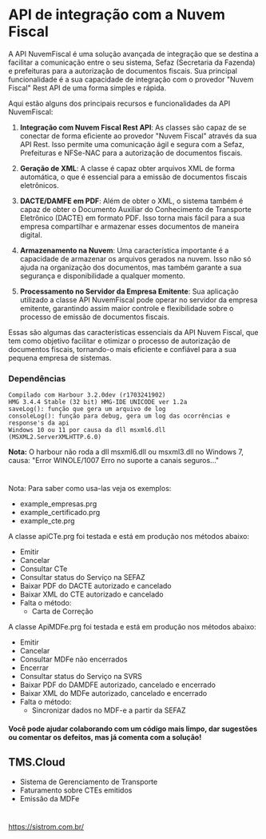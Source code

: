 # API de integração com a Nuvem Fiscal
A API NuvemFiscal é uma solução avançada de integração que se destina a facilitar a comunicação entre o seu sistema, Sefaz (Secretaria da Fazenda) e prefeituras para a autorização de documentos fiscais. Sua principal funcionalidade é a sua capacidade de integração com o provedor "Nuvem Fiscal" Rest API de uma forma simples e rápida.

Aqui estão alguns dos principais recursos e funcionalidades da API NuvemFiscal:

1. **Integração com Nuvem Fiscal Rest API**: As classes são capaz de se conectar de forma eficiente ao provedor "Nuvem Fiscal" através da sua API Rest. Isso permite uma comunicação ágil e segura com a Sefaz, Prefeituras e NFSe-NAC para a autorização de documentos fiscais.

2. **Geração de XML**: A classe é capaz obter arquivos XML de forma automática, o que é essencial para a emissão de documentos fiscais eletrônicos.

3. **DACTE/DAMFE em PDF**: Além de obter o XML, o sistema também é capaz de obter o Documento Auxiliar do Conhecimento de Transporte Eletrônico (DACTE) em formato PDF. Isso torna mais fácil para a sua empresa compartilhar e armazenar esses documentos de maneira digital.

4. **Armazenamento na Nuvem**: Uma característica importante é a capacidade de armazenar os arquivos gerados na nuvem. Isso não só ajuda na organização dos documentos, mas também garante a sua segurança e disponibilidade a qualquer momento.

5. **Processamento no Servidor da Empresa Emitente**: Sua aplicação utilizado a classe API NuvemFiscal pode operar no servidor da empresa emitente, garantindo assim maior controle e flexibilidade sobre o processo de emissão de documentos fiscais.

Essas são algumas das características essenciais da API Nuvem Fiscal, que tem como objetivo facilitar e otimizar o processo de autorização de documentos fiscais, tornando-o mais eficiente e confiável para a sua pequena empresa de sistemas.

### Dependências
    Compilado com Harbour 3.2.0dev (r1703241902)
    HMG 3.4.4 Stable (32 bit) HMG-IDE UNICODE ver 1.2a
    saveLog(): função que gera um arquivo de log
    consoleLog(): função para debug, gera um log das ocorrências e response's da api
    Windows 10 ou 11 por causa da dll msxml6.dll (MSXML2.ServerXMLHTTP.6.0)
**Nota:**
O harbour não roda a dll msxml6.dll ou msxml3.dll no Windows 7, causa:
"Error WINOLE/1007 Erro no suporte a canais seguros..."

#
Nota: Para saber como usa-las veja os exemplos:
* example_empresas.prg
* example_certificado.prg
* example_cte.prg

A classe apiCTe.prg foi testada e está em produção nos métodos abaixo:<br>
- Emitir
- Cancelar
- Consultar CTe
- Consultar status do Serviço na SEFAZ
- Baixar PDF do DACTE autorizado e cancelado
- Baixar XML do CTE autorizado e cancelado
- Falta o método:
    - Carta de Correção

A classe ApiMDFe.prg foi testada e está em produção nos métodos abaixo:
- Emitir
- Cancelar
- Consultar MDFe não encerrados
- Encerrar
- Consultar status do Serviço na SVRS
- Baixar PDF do DAMDFE autorizado, cancelado e encerrado
- Baixar XML do MDFe autorizado, cancelado e encerrado
- Falta o método:
    - Sincronizar dados no MDF-e a partir da SEFAZ


#### Você pode ajudar colaborando com um código mais limpo, dar sugestões ou comentar os defeitos, mas já comenta com a solução!

## TMS.Cloud
* Sistema de Gerenciamento de Transporte
* Faturamento sobre CTEs emitidos
* Emissão da MDFe
#
https://sistrom.com.br/